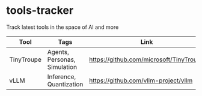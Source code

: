 # tools-tracker
Track latest tools in the space of AI and more

| Tool  | Tags | Link |
| --- | --- | ---- |
| TinyTroupe | Agents, Personas, Simulation | https://github.com/microsoft/TinyTroupe |
| vLLM   | Inference, Quantization | https://github.com/vllm-project/vllm |